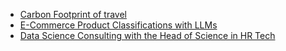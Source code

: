 - [Carbon Footprint of travel](carbon_footprint.md)
- [E-Commerce Product Classifications with LLMs](llm_product_categorization.md)
- [Data Science Consulting with the Head of Science in HR Tech](ai_advisor.md)
